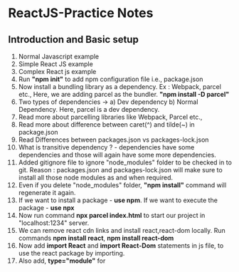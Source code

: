 # ReactJS-Practice Notes

## Introduction and Basic setup

1. Normal Javascript example
2. Simple React JS example
3. Complex React js example
4. Run **"npm init"** to add npm configuration file i.e., package.json
5. Now install a bundling library as a dependency. Ex : Webpack, parcel etc., Here, we are adding parcel as the bundler.
   **"npm install -D parcel"**
6. Two types of dependencies -> a) Dev dependency b) Normal Dependency.
   Here, parcel is a dev dependency.
7. Read more about parcelling libraries like Webpack, Parcel etc.,
8. Read more about difference between caret(^) and tilde(~) in package.json
9. Read Differences between packages.json vs packages-lock.json
10. What is transitive dependency ? - dependencies have some dependencies and those will again have some more dependencies.
11. Added gitignore file to ignore "node_modules" folder to be checked in to git.
    Reason : packages.json and packages-lock.json will make sure to install all those node modules as and when required.
12. Even if you delete "node_modules" folder, **"npm install"** command will regenerate it again.
13. If we want to install a package - **use npm**.
    If we want to execute the package - **use npx**
14. Now run command **npx parcel index.html** to start our project in "localhost:1234" server.
15. We can remove react cdn links and install react,react-dom locally.
    Run commands **npm install react**, **npm install react-dom**
16. Now add **import React** and **import React-Dom** statements in js file, to use the react package by importing.
17. Also add, **type="module"** for <script src="./App.js">
18. Parcel is doing **HMR = Hot Module replacement** which is like hot reload. Also gives faster builds by internal caching.
19. Parcel also does image optimisation for prod builds.
20. It minifies, compresses, removes unncessary code, tree shaking, consistent hashing, code splitting, diagnostics, HTTPS support, differential bundling (ability of app to run in all kinds of browsers) as well.
21. Visit **www.parceljs.org** to read more.
22. React is fast mainly because of this Parcel library.
23. "dist" folder is like bin and obj that we get in .net apps i.e., it contains app's build.
24. Run **npx parcel build index.html** command to generate production builds.
25. **At any moment, you can delete node_modules, dist, .parcel-cache folder and run "npm install" again to get them again.
    So no need to send them to git.**
26. We can configure all the browser versions in which our app is supposed to work using "browserslist" configuration in package.json.
    Read **"www.browserslist.dev"** for more info.

## Core React

1. To start React, add "parcel index.html" in the package.json -> scripts object and use **npm start** command
2. JSX is not actually writing html in js file but it is a JS file which can have HTML like syntax in it.
3. Babel - library that takes the jsx and transpiles into browser understandable JS - it is a js compiler.
4. JSX => React.CreateElement => JS React Element => Html Element.
   This is the way in which JSX elements are converted to html elements.
5. visit https://babeljs.io/ for more info.
6. Prettier, Bracket pair coloriser, Es lint, better comments - some of the important vs code extensions.
7. 2 types of react components - class based and functional based
8. React functional compoenent - it is nothing but a function that returns a react element
9. Component Composition - using one React component within another component
10. Cross site scripting attack - where an attacker can run some javscript within an user's browser through some malicious api and get his personal data. Read more about this. JSX avoids this attack by default when we keep some js code with in curly braces. "{}"
11. React JS code is readable mainly because of "JSX".
12. **Always Design and plan the ux before starting to code.**
13. If we want to send dynamic data to a component, we can pass it through **props**.
    **React component consider props as an object that is passed as an argument to it.**
14. **Conflict Driven UI** - case When a website is driven by conflicts. In this case, api are implemented in such a way that the UI will be changed based on the data. Example : Like showing or hiding the carousel, based on data comes or not from api etc.,

    Example of a conflict : Mumabi may have offers to show in UI, but Hyderabad may not have any. In this case conflict comes and we cant design one ui for each city.

15. Whenever we are using map() method, we have to define unique key for the inner react elements. (to avoid warnings in the web console.) If we dont do that, react will rerender all the items in the UI whenever a new item is added to the list. **So, it takes a big performance hit, if we dont give key.**

16. **React dont recommend using index as keys, since it is an anti-pattern**. So, best practice is using any unique id that we get from api.
17. **React component should not contain any hardcoded data (industry standard).** It can be url, list, data anything that is hardcoded. Good practice is to keept it in utils -> constants.js (or) utils -> mockdata.js.

18. **Components names start with Capital letters.**
19. **Its a good habit to name all constants in capital letters.**

** Named Exports vs Default Exports ** - these are the 2 ways in which we can export a component

20. We can use named exports to export multiple things from single file.
    ex : export const NAME = "Suman";
    export const CITY = "City1";

21. We can use default exports to export single thing from single file .
    example : from a component file we export single component.
    ex : export default Header;

22. **Named exports can be imported through curly braces . Ex : import {NAME} from './contants.js'**
    Dafult exports can be imported normally. Ex : import Header from './Header.js'
23. React Hook is a normal JS function provided by react library.
24. useState(), useEffect() are the mainly used react hooks most of the times.

25. let names = []; // way to create a normal variable.

    const [names, setName] = useState([]); // way to create a local state variable & setName() will update the names list

26. whenever the state variable gets updated, react will re-render the component. React makes DOM operations superfast.
27. React uses Reconciliation algorithm or React Fiber algorithm to perform dom operations quickly by using virtual dom. Read more at **https://github.com/acdlite/react-fiber-architecture**. **This is the core mechanism of how react works**

28. Microservices architecture follows Single responsibility principle and has seperation of concerns.
29. There are 2 ways we can load data onto screen.

    a) Page loads -> Make api call and get data -> Then render it on UI.
    b) Page loads -> Render whatever static content you have -> Make api call and get data -> rerender ui if data comes from api.
    In react, we always use the second approach for better ux. (React's render cycles are very fast, so its ok to render twice.)

    We can use **"useEffect()"** for this. Usereffect gets called after the component rendering completes.

30. As part of demo, we are using swiggy api and we got CORS error in the process. **we can install "Allow CORS" extension** to bypass it.
31. Showing **Shimmer UI** is preferred than showing loader in industrial standards. Refer for more info **https://reactjsexample.com/customizable-shimmer-effects-for-react/**

32. **Whenever a state variable gets updated, react triggers a reconciliation cycle. Therefore entire component will be rerendered again.**

**About UseEffect**

33. useEffect() - gets called after every render of the component if we dont put dependency array. ex : useEffect(()=> {});
    It gets called only for first render if you send an empty dependency array as second param. ex : useEffect(()=>{}, []);
34. If you send one state variable in dependency array, then everytime that variable changes, the useEffect() method will be called. example : useEffect(()=>{}, [btnName]); - here whenever the btnName is changed, useEffect will be called.

**About UseState**

35. it is good practice to declare state variables at the start of the component.
36. **Dont use useState() in if-else condition and for-loops**

**Routing**

37. **ReactRouter** library is used for routing. **https://reactrouter.com/en/main**
38. npm i react-router-dom - to install it.
39. Always implement routing configuration in "App.js".
40. **"Outlet" component** provided by react-router-dom is responsible for child routing with react
41. In react, we dont use "a tag" since it reloads the page again. To avoid this, there is a "Link" component from react-router-dom.

42. we have two types of routing usually. a) Clientside b) Serverside.
43. Single page apps use clientside routing. Our react app is the example.
44. **Dynamic routing** - setting route dynamically. Example : Going to a restuarant details page when res card is clicked by user.
45. Link is a wrapper over anchor tag. i.e., Link itself uses anchor tag behind the scenes.
46. we can send parameters from one page to other using **"useParams()"** hook.
47. Parameter can be sent from page 1 to page 2 with ":" as prefix. ex : "restuarentMenu/:resId" - > here resId is the parameter.
48. **"useRouteError"** hook can be used to get the error details while routing and there by show it in a seperate Error page.
49. A class based react component is a JS class that extends from "React.Component" and renders a piece of JSX.
50. So function based component is **a function that returns a piece of JSX** and class based component is **a class that renders a piece of JSX**.
51. The props sent to the component can only be captured in the constructor of a class component.

    example :

```
    class UserClass extends React.Component{
        constructor(props){
            super(props);
            console.log(props);
        }
    }
```

**Here super(props) is mandatory, otherwise props are not received.**

52. Within class based component, **we can access the props only through "this.props"**. Example : this.props.name
53. Within class component, **the state variables can be defined only in constructor** and they can be accessed through **"this.state"**, example : this.state.count

```
    class UserClass extends React.Component{
        constructor(props){
            super(props);
            this.state = {
                count : 0
            }
        }
    }
```

54. Also, the state variables cannot be updated directly like : this. state.count = 1; -> this is wrong. Instead, use as below :

```
    this.setState({
        count = 1;
    });
```

-> "this.setState()" method is available anywhere within a class based component.

55. Note : If this.state object has 10 state variables and the this.setstate() method is called to update 2 variables, only those will be updated and the remaining will remain unchanged.
